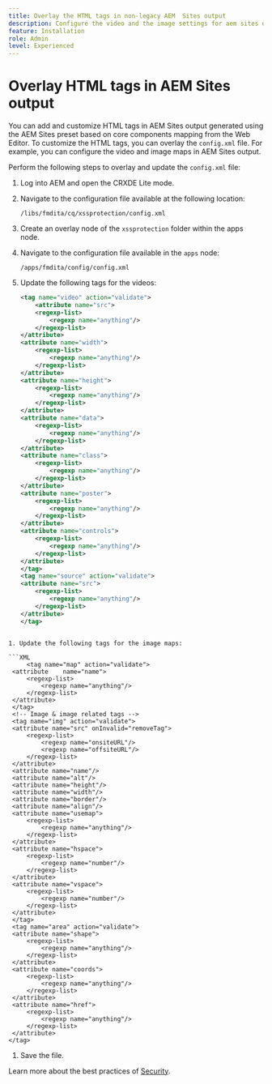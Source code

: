 ```yaml
---
title: Overlay the HTML tags in non-legacy AEM  Sites output
description: Configure the video and the image settings for aem sites output based on core components mapping
feature: Installation
role: Admin
level: Experienced
---
```


# Overlay HTML tags in AEM Sites output 

You can add and customize HTML tags in AEM Sites output generated using the AEM Sites preset based on core components mapping from the Web Editor. To customize the HTML tags, you can overlay the `config.xml` file. For example, you can configure the video and image maps in AEM Sites output.

Perform the following steps to overlay and update the `config.xml` file:

1. Log into AEM and open the CRXDE Lite mode.

1. Navigate to the configuration file available at the following location:

    `/libs/fmdita/cq/xssprotection/config.xml`

1. Create an overlay node of the `xssprotection` folder within the apps node.

1. Navigate to the configuration file available in the `apps` node:

    `/apps/fmdita/config/config.xml`

1.  Update the following tags for the videos:
  
	```XML
    <tag name="video" action="validate">
	    <attribute name="src">
		<regexp-list>
			<regexp name="anything"/>
		</regexp-list>
	</attribute>
	<attribute name="width">
		<regexp-list>
			<regexp name="anything"/>
		</regexp-list>
	</attribute>
	<attribute name="height">
		<regexp-list>
			<regexp name="anything"/>
		</regexp-list>
	</attribute>
	<attribute name="data">
		<regexp-list>
			<regexp name="anything"/>
		</regexp-list>
	</attribute>
	<attribute name="class">
		<regexp-list>
			<regexp name="anything"/>
		</regexp-list>
	</attribute>
	<attribute name="poster">
		<regexp-list>
			<regexp name="anything"/>
		</regexp-list>
	</attribute>
	<attribute name="controls">
		<regexp-list>
			<regexp name="anything"/>
		</regexp-list>
	</attribute>
    </tag>
    <tag name="source" action="validate">
	<attribute name="src">
		<regexp-list>
			<regexp name="anything"/>
		</regexp-list>
	</attribute>
    </tag>

   ```

1. Update the following tags for the image maps: 

   ```XML
    	<tag name="map" action="validate">
	<attribute    name="name">
		<regexp-list>
			<regexp name="anything"/>
		</regexp-list>
	</attribute>
    </tag>
    <!-- Image & image related tags -->
    <tag name="img" action="validate">
	<attribute name="src" onInvalid="removeTag">
		<regexp-list>
			<regexp name="onsiteURL"/>
			<regexp name="offsiteURL"/>
		</regexp-list>
	</attribute>
	<attribute name="name"/>
	<attribute name="alt"/>
	<attribute name="height"/>
	<attribute name="width"/>
	<attribute name="border"/>
	<attribute name="align"/>
	<attribute name="usemap">
		<regexp-list>
			<regexp name="anything"/>
		</regexp-list>
	</attribute>
	<attribute name="hspace">
		<regexp-list>
			<regexp name="number"/>
		</regexp-list>
	</attribute>
	<attribute name="vspace">
		<regexp-list>
			<regexp name="number"/>
		</regexp-list>
	</attribute>
    </tag>
    <tag name="area" action="validate">
	<attribute name="shape">
		<regexp-list>
			<regexp name="anything"/>
		</regexp-list>
	</attribute>
	<attribute name="coords">
		<regexp-list>
			<regexp name="anything"/>
		</regexp-list>
	</attribute>
	<attribute name="href">
		<regexp-list>
			<regexp name="anything"/>
		</regexp-list>
	</attribute>
   </tag>
   ```

1. Save the file.

Learn more about the best practices of [Security](https://experienceleague.adobe.com/en/docs/experience-manager-65/content/implementing/developing/introduction/security). 